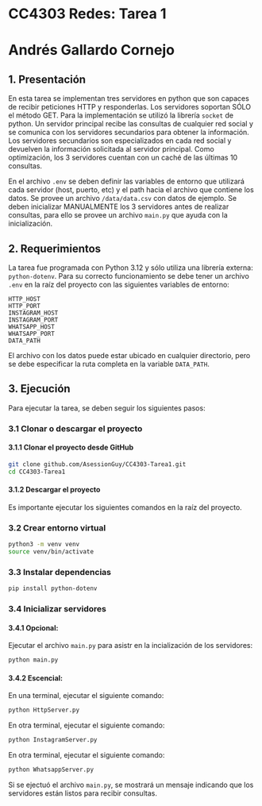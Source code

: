 # CC4303 Redes: Tarea 1
# Andrés Gallardo Cornejo

## 1. Presentación

En esta tarea se implementan tres servidores en python que son capaces de recibir peticiones HTTP y responderlas. Los servidores soportan SÓLO el método GET. Para la implementación se utilizó la librería `socket` de python.
Un servidor principal recibe las consultas de cualquier red social y se comunica con los servidores secundarios para obtener la información. Los servidores secundarios son especializados en cada red social y devuelven la información solicitada al servidor principal.
Como optimización, los 3 servidores cuentan con un caché de las últimas 10 consultas.

En el archivo `.env` se deben definir las variables de entorno que utilizará cada servidor (host, puerto, etc) y el path hacia el archivo que contiene los datos. Se provee un archivo `/data/data.csv` con datos de ejemplo. Se deben inicializar MANUALMENTE los 3 servidores antes de realizar consultas, para ello se provee un archivo `main.py` que ayuda con la inicialización.

## 2. Requerimientos

La tarea fue programada con Python 3.12 y sólo utiliza una librería externa: `python-dotenv`. Para su correcto funcionamiento se debe tener un archivo `.env` en la raíz del proyecto con las siguientes variables de entorno:

```
HTTP_HOST
HTTP_PORT
INSTAGRAM_HOST
INSTAGRAM_PORT
WHATSAPP_HOST
WHATSAPP_PORT
DATA_PATH
```

El archivo con los datos puede estar ubicado en cualquier directorio, pero se debe especificar la ruta completa en la variable `DATA_PATH`.

## 3. Ejecución

Para ejecutar la tarea, se deben seguir los siguientes pasos:

### 3.1 Clonar o descargar el proyecto
#### 3.1.1 Clonar el proyecto desde GitHub
```bash
git clone github.com/AsessionGuy/CC4303-Tarea1.git
cd CC4303-Tarea1
```

#### 3.1.2 Descargar el proyecto
Es importante ejecutar los siguientes comandos en la raíz del proyecto.

### 3.2 Crear entorno virtual

```bash
python3 -m venv venv
source venv/bin/activate
```

### 3.3 Instalar dependencias

```bash
pip install python-dotenv
```

### 3.4 Inicializar servidores

#### 3.4.1 Opcional: 

Ejecutar el archivo `main.py` para asistr en la incialización de los servidores:
```bash
python main.py
```

#### 3.4.2 Escencial:
En una terminal, ejecutar el siguiente comando:
```bash
python HttpServer.py
```

En otra terminal, ejecutar el siguiente comando:
```bash
python InstagramServer.py
```

En otra terminal, ejecutar el siguiente comando:
```bash
python WhatsappServer.py
```

Si se ejectuó el archivo `main.py`, se mostrará un mensaje indicando que los servidores están listos para recibir consultas.

